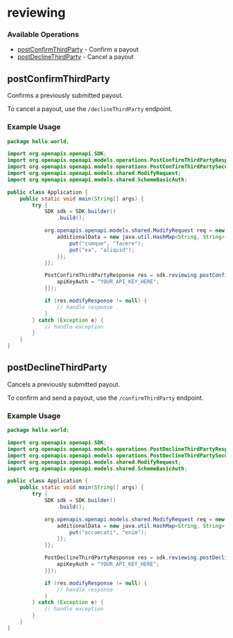 # reviewing

### Available Operations

* [postConfirmThirdParty](#postconfirmthirdparty) - Confirm a payout
* [postDeclineThirdParty](#postdeclinethirdparty) - Cancel a payout

## postConfirmThirdParty

Confirms a previously submitted payout.

To cancel a payout, use the `/declineThirdParty` endpoint.

### Example Usage

```java
package hello.world;

import org.openapis.openapi.SDK;
import org.openapis.openapi.models.operations.PostConfirmThirdPartyResponse;
import org.openapis.openapi.models.operations.PostConfirmThirdPartySecurity;
import org.openapis.openapi.models.shared.ModifyRequest;
import org.openapis.openapi.models.shared.SchemeBasicAuth;

public class Application {
    public static void main(String[] args) {
        try {
            SDK sdk = SDK.builder()
                .build();

            org.openapis.openapi.models.shared.ModifyRequest req = new ModifyRequest("rerum", "dicta") {{
                additionalData = new java.util.HashMap<String, String>() {{
                    put("cumque", "facere");
                    put("ea", "aliquid");
                }};
            }};            

            PostConfirmThirdPartyResponse res = sdk.reviewing.postConfirmThirdParty(req, new PostConfirmThirdPartySecurity() {{
                apiKeyAuth = "YOUR_API_KEY_HERE";
            }});

            if (res.modifyResponse != null) {
                // handle response
            }
        } catch (Exception e) {
            // handle exception
        }
    }
}
```

## postDeclineThirdParty

Cancels a previously submitted payout.

To confirm and send a payout, use the `/confirmThirdParty` endpoint.

### Example Usage

```java
package hello.world;

import org.openapis.openapi.SDK;
import org.openapis.openapi.models.operations.PostDeclineThirdPartyResponse;
import org.openapis.openapi.models.operations.PostDeclineThirdPartySecurity;
import org.openapis.openapi.models.shared.ModifyRequest;
import org.openapis.openapi.models.shared.SchemeBasicAuth;

public class Application {
    public static void main(String[] args) {
        try {
            SDK sdk = SDK.builder()
                .build();

            org.openapis.openapi.models.shared.ModifyRequest req = new ModifyRequest("laborum", "accusamus") {{
                additionalData = new java.util.HashMap<String, String>() {{
                    put("occaecati", "enim");
                }};
            }};            

            PostDeclineThirdPartyResponse res = sdk.reviewing.postDeclineThirdParty(req, new PostDeclineThirdPartySecurity() {{
                apiKeyAuth = "YOUR_API_KEY_HERE";
            }});

            if (res.modifyResponse != null) {
                // handle response
            }
        } catch (Exception e) {
            // handle exception
        }
    }
}
```
